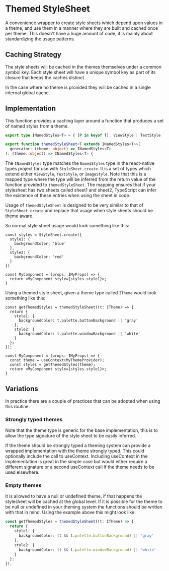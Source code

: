 # Themed StyleSheet

A convenience wrapper to create style sheets which depend upon values in a theme, and use them in a manner
where they are built and cached once per theme. This doesn't have a huge amount of code, it is mainly about standardizing the usage patterns.

## Caching Strategy

The style sheets will be cached in the themes themselves under a common symbol key. Each style sheet will have a unique symbol key as part of its closure that keeps the caches distinct.

In the case where no theme is provided they will be cached in a single internal global cache.

## Implementation

This function provides a caching layer around a function that produces a set of named styles from a theme.

```ts
export type INamedStyles<T> = { [P in keyof T]: ViewStyle | TextStyle | ImageStyle };

export function themedStyleSheet<T extends INamedStyles<T>>(
  generator: (theme: object) => INamedStyles<T>
): (theme: object) => INamedStyles<T> {
```

The `INamedStyles` type matches the `NamedStyles` type in the react-native types project for use with `StyleSheet.create`. It is a set of types which extend either `ViewStyle`, `TextStyle`, or `ImageStyle`. Note that this is a mapped type where the type will be inferred from the return value of the function provided to `themedStyleSheet`. The mapping ensures that if your stylesheet has two sheets called sheet1 and sheet2, TypeScript can infer the existence of these entries when using the sheet in code.

Usage of `themedStyleSheet` is designed to be very similar to that of `StyleSheet.create` and replace that usage when style sheets should be theme aware.

So normal style sheet usage would look something like this:

```tsx
const styles = StyleSheet.create({
  style1: {
    backgroundColor: 'blue'
  },
  style2: {
    backgroundColor: 'red'
  }
})

const MyComponent = (props: IMyProps) => {
  return <MyComponent style={styles.style1}>;
}
```

Using a themed style sheet, given a theme type called `ITheme` would look something like this:

```tsx
const getThemedStyles = themedStyleSheet((t: ITheme) => {
  return {
    style1: {
      backgroundColor: t.palette.buttonBackground || 'gray'
    },
    style2: {
      backgroundColor: t.palette.windowBackground || 'white'
    }
  };
});

const MyComponent = (props: IMyProps) => {
  const theme = useContext(MyThemeProvider);
  const styles = getThemedStyles(theme);
  return <MyComponent style={styles.style1}>;
}
```

## Variations

In practice there are a couple of practices that can be adopted when using this routine.

### Strongly typed themes

Note that the theme type is generic for the base implementation, this is to allow the type signature of the style sheet to be easily inferred.

If the theme should be strongly typed a theming system can provide a wrapped implementation with the theme strongly typed. This could optionally include the call to useContext. Including useContext in the implementation is great in the simple case but would either require a different signature or a second useContext call if the theme needs to be used elsewhere.

### Empty themes

It is allowed to have a null or undefined theme, if that happens the stylesheet will be cached at the global level. If it is possible for the theme to be null or undefined in your theming system the functions should be written with that in mind. Using the example above this might look like:

```ts
const getThemedStyles = themedStyleSheet((t: ITheme) => {
  return {
    style1: {
      backgroundColor: (t && t.palette.buttonBackground) || 'gray'
    },
    style2: {
      backgroundColor: (t && t.palette.windowBackground) || 'white'
    }
  };
});
```
